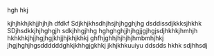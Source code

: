 hgh
hkj

kjhjhkhjkhjjhjhjh
dfdkf
Sdjkhjkhsdhjhsjhjhgghjhg
dsddissdjkkksjhkhk
SDjhsdkkjhjhghgjh
sdkjhhgjhhg
hghghghjjhjhgjjgjhgjsdjhkhkjhmhjh
hkhkhkjhjjhgjhgjkhjjhjkhjkhkj
ghfhjghhjhjhjhjhmbmhjhkj
jhgjhghjhgsddddddghkjkhhgjgkhkj
jkhjkhkuuiyu
ddsdds
hkhk
sdjhhsdj
